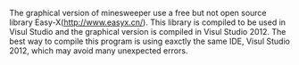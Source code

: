 The graphical version of minesweeper use a free but not open source library Easy-X(http://www.easyx.cn/).
This library is compiled to be used in Visul Studio and the graphical version is compiled in Visul Studio 2012.
The best way to compile this program is using eaxctly the same IDE, Visul Studio 2012, which may avoid many unexpected errors.